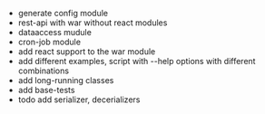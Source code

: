 - generate config module
- rest-api with war without react modules
- dataaccess mudule
- cron-job module
- add react support to the war module
- add different examples, script with --help options with different combinations
- add long-running classes
- add base-tests
- todo add serializer, decerializers